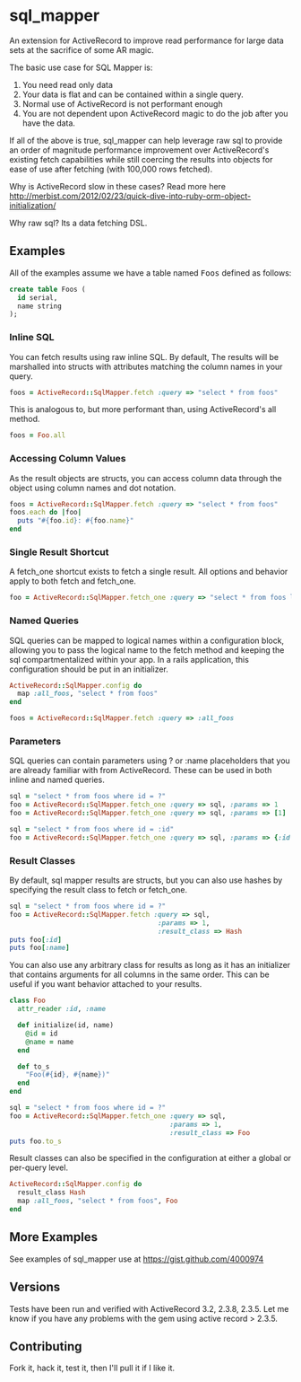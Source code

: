 # sql_mapper #

An extension for ActiveRecord to improve read performance for large data sets 
at the sacrifice of some AR magic.

The basic use case for SQL Mapper is:

1. You need read only data
2. Your data is flat and can be contained within a single query.
3. Normal use of ActiveRecord is not performant enough
4. You are not dependent upon ActiveRecord magic to do the job after you have
the data.

If all of the above is true, sql_mapper can help leverage raw sql to provide
an order of magnitude performance improvement over ActiveRecord's existing
fetch capabilities while still coercing the results into objects for ease of
use after fetching (with 100,000 rows fetched).

Why is ActiveRecord slow in these cases?  Read more here 
http://merbist.com/2012/02/23/quick-dive-into-ruby-orm-object-initialization/

Why raw sql?  Its a data fetching DSL.

## Examples ##

All of the examples assume we have a table named <tt>Foos</tt> defined as
follows:

```sql
create table Foos (
  id serial,
  name string
);
```

### Inline SQL ###

You can fetch results using raw inline SQL.  By default, The results will be 
marshalled into structs with attributes matching the column names in your
query.

```ruby
foos = ActiveRecord::SqlMapper.fetch :query => "select * from foos"
```

This is analogous to, but more performant than, using ActiveRecord's all
method.

```ruby
foos = Foo.all
```

### Accessing Column Values ###

As the result objects are structs, you can access column data through the object 
using column names and dot notation.

```ruby
foos = ActiveRecord::SqlMapper.fetch :query => "select * from foos"
foos.each do |foo|
  puts "#{foo.id}: #{foo.name}"
end
```

### Single Result Shortcut ###

A fetch_one shortcut exists to fetch a single result.  All options and behavior 
apply to both fetch and fetch_one.

```ruby
foo = ActiveRecord::SqlMapper.fetch_one :query => "select * from foos limit 1"
```

### Named Queries ###

SQL queries can be mapped to logical names within a configuration block,
allowing you to pass the logical name to the fetch method and keeping the sql
compartmentalized within your app.  In a rails application, this configuration
should be put in an initializer.

```ruby
ActiveRecord::SqlMapper.config do
  map :all_foos, "select * from foos"
end

foos = ActiveRecord::SqlMapper.fetch :query => :all_foos
```

### Parameters ###

SQL queries can contain parameters using ? or :name placeholders that you are
already familiar with from ActiveRecord.  These can be used in both inline and
named queries.

```ruby
sql = "select * from foos where id = ?"
foo = ActiveRecord::SqlMapper.fetch_one :query => sql, :params => 1
foo = ActiveRecord::SqlMapper.fetch_one :query => sql, :params => [1]

sql = "select * from foos where id = :id"
foo = ActiveRecord::SqlMapper.fetch_one :query => sql, :params => {:id => 1}
```

### Result Classes ###

By default, sql mapper results are structs, but you can also use hashes by
specifying the result class to fetch or fetch_one.  

```ruby
sql = "select * from foos where id = ?"
foo = ActiveRecord::SqlMapper.fetch :query => sql,
                                     :params => 1,
                                     :result_class => Hash
puts foo[:id]
puts foo[:name]
```

You can also use any arbitrary class for results as long as it has an
initializer that contains arguments for all columns in the same order.  This
can be useful if you want behavior attached to your results.

```ruby
class Foo
  attr_reader :id, :name

  def initialize(id, name)
    @id = id
    @name = name
  end

  def to_s
    "Foo(#{id}, #{name})"
  end
end

sql = "select * from foos where id = ?"
foo = ActiveRecord::SqlMapper.fetch_one :query => sql,
                                        :params => 1,
                                        :result_class => Foo
puts foo.to_s
```

Result classes can also be specified in the configuration at either a global
or per-query level.

```ruby
ActiveRecord::SqlMapper.config do
  result_class Hash
  map :all_foos, "select * from foos", Foo
end
```

## More Examples ##

See examples of sql_mapper use at https://gist.github.com/4000974

## Versions ##
Tests have been run and verified with ActiveRecord 3.2, 2.3.8, 2.3.5.  Let me
know if you have any problems with the gem using active record > 2.3.5.

## Contributing ##

Fork it, hack it, test it, then I'll pull it if I like it.
